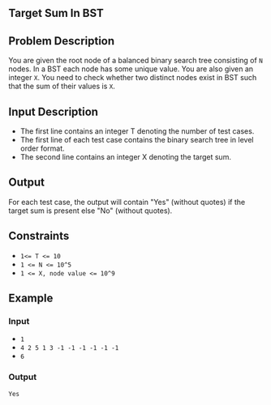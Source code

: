 ## Target Sum In BST

## Problem Description
You are given the root node of a balanced binary search tree consisting of `N` nodes. In a BST each node has some unique value. You are also given an integer `X`. You need to check whether two distinct nodes exist in BST such that the sum of their values is `X`.

## Input Description
- The first line contains an integer T denoting the number of test cases.
- The first line of each test case contains the binary search tree in level order format.
- The second line contains an integer X denoting the target sum.

## Output
For each test case, the output will contain "Yes" (without quotes) if the target sum is present else "No" (without quotes).

## Constraints
- `1<= T <= 10`
- `1 <= N <= 10^5`
- `1 <= X, node value <= 10^9`

## Example 
### Input 
- `1`
- `4 2 5 1 3 -1 -1 -1 -1 -1 -1`
- `6`
### Output 
`Yes `

